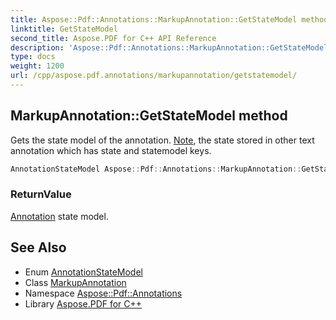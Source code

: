 ```yaml
---
title: Aspose::Pdf::Annotations::MarkupAnnotation::GetStateModel method
linktitle: GetStateModel
second_title: Aspose.PDF for C++ API Reference
description: 'Aspose::Pdf::Annotations::MarkupAnnotation::GetStateModel method. Gets the state model of the annotation. Note, the state stored in other text annotation which has state and statemodel keys in C++.'
type: docs
weight: 1200
url: /cpp/aspose.pdf.annotations/markupannotation/getstatemodel/
---
```

## MarkupAnnotation::GetStateModel method


Gets the state model of the annotation. [Note](../../../aspose.pdf/note/), the state stored in other text annotation which has state and statemodel keys.

```cpp
AnnotationStateModel Aspose::Pdf::Annotations::MarkupAnnotation::GetStateModel()
```


### ReturnValue

[Annotation](../../annotation/) state model.

## See Also

* Enum [AnnotationStateModel](../../annotationstatemodel/)
* Class [MarkupAnnotation](../)
* Namespace [Aspose::Pdf::Annotations](../../)
* Library [Aspose.PDF for C++](../../../)

